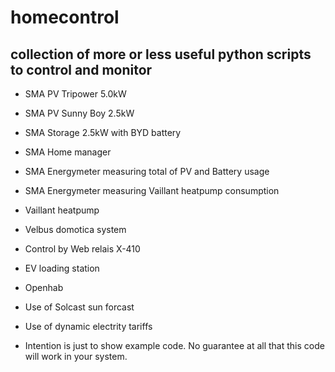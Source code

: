 # homecontrol

## collection of more or less useful python scripts to control and monitor

- SMA PV Tripower 5.0kW
- SMA PV Sunny Boy 2.5kW
- SMA Storage 2.5kW with BYD battery
- SMA Home manager
- SMA Energymeter measuring total of PV and Battery usage
- SMA Energymeter measuring Vaillant heatpump consumption

- Vaillant heatpump
- Velbus domotica system
- Control by Web relais X-410
- EV loading station

- Openhab

- Use of Solcast sun forcast
- Use of dynamic electrity tariffs

- Intention is just to show example code. No guarantee at all that this code will work in your system.
